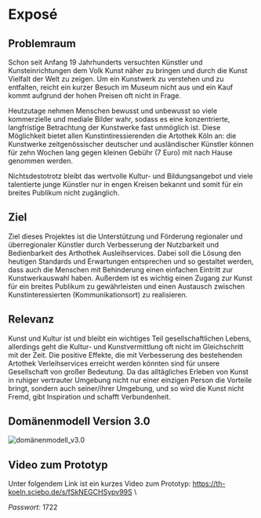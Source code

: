 # Exposé

## Problemraum
Schon seit Anfang 19 Jahrhunderts versuchten Künstler und Kunsteinrichtungen dem Volk
Kunst näher zu bringen und durch die Kunst Vielfalt der Welt zu zeigen. Um ein Kunstwerk zu verstehen und zu entfalten, reicht ein kurzer Besuch im Museum nicht aus und ein Kauf kommt aufgrund der hohen Preisen oft nicht in Frage. 

Heutzutage nehmen Menschen bewusst und unbewusst so viele kommerzielle und mediale Bilder wahr, sodass es eine konzentrierte, langfristige Betrachtung der Kunstwerke fast unmöglich ist.  Diese Möglichkeit bietet allen Kunstintiressierenden die Artothek Köln an: die Kunstwerke zeitgenössischer deutscher und ausländischer Künstler können für zehn Wochen lang gegen kleinen Gebühr (7 Euro) mit nach Hause genommen werden. 

Nichtsdestotrotz bleibt das wertvolle Kultur- und Bildungsangebot und viele talentierte junge Künstler nur in engen Kreisen bekannt und somit für ein breites Publikum nicht zugänglich.


## Ziel
Ziel dieses Projektes ist die Unterstützung und Förderung regionaler und überregionaler Künstler durch Verbesserung der Nutzbarkeit und Bedienbarkeit des Arthothek Ausleihservices. Dabei soll die Lösung den heutigen Standards und Erwartungen entsprechen und so gestaltet werden, dass auch die Menschen mit Behinderung einen einfachen Eintritt zur Kunstwerkauswahl haben. Außerdem ist es wichtig einen Zugang zur Kunst für ein breites Publikum zu gewährleisten und einen Austausch zwischen Kunstinteressierten (Kommunikationsort) zu realisieren.


## Relevanz
Kunst und Kultur ist und bleibt ein wichtiges Teil gesellschaftlichen Lebens, allerdings geht die Kultur- und Kunstvermittlung oft nicht im Gleichschritt mit der Zeit. Die positive Effekte, die mit Verbesserung des bestehenden Artothek Verleihservices erreicht werden könnten sind für unsere Gesellschaft von großer Bedeutung.  Da das alltägliches Erleben von Kunst in ruhiger vertrauter Umgebung nicht nur einer einzigen Person die Vorteile bringt, sondern auch seiner/ihrer Umgebung, und so wird die Kunst nicht Fremd, gibt Inspiration und schafft Verbundenheit. 

## Domänenmodell Version 3.0

![domänenmodell_v3.0](https://github.com/JJJS777/EPWS2122KwintSchiller/blob/main/Artefakte/Untitled%20Diagram-Dom%C3%A4nenmodell_v3.0.drawio.png "Domänenmodell_v3.0")

## **Video zum Prototyp**

 Unter folgendem Link ist ein kurzes Video zum Prototyp: https://th-koeln.sciebo.de/s/fSkNEGCHSypv99S \
 
_Passwort:_ 1722
